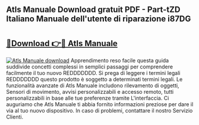 ## Atls Manuale Download gratuit PDF - Part-tZD Italiano Manuale dell'utente di riparazione i87DG

# <h2><a href="http://dfaae1o.blite.top/?on=Atls+Manuale">🔗Download 👉🔴 Atls Manuale</a></h2>

[![Atls Manuale download](https://i.imgur.com/lujVjoI.png)](http://dfaae1o.blite.top/?on=Atls+Manuale)
Apprendimento reso facile questa guida suddivide concetti complessi in semplici passaggi per comprendere facilmente il tuo nuovo REDDDDDDD. Si prega di leggere i termini legali REDDDDDDD questo prodotto è soggetto a determinati termini legali. Le funzionalità avanzate di Atls Manuale includono rilevamento di oggetti, Sensori di movimento, avvisi personalizzabili e accesso remoto, tutti personalizzabili in base alle tue preferenze tramite L'interfaccia. Ci auguriamo che Atls Manuale ti abbia fornito informazioni preziose per dare il via al tuo nuovo dispositivo. In caso di problemi, contattare il nostro Servizio Clienti.
